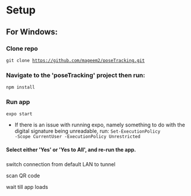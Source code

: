 # Setup

## For Windows:

### Clone repo
<code>git clone https://github.com/mageem2/poseTracking.git</code>

  
### Navigate to the 'poseTracking' project then run:
<code>npm install</code>

### Run app
<code>expo start</code>

- If there is an issue with running expo, namely something to do with the digital signature being unreadable, run:
<code>Set-ExecutionPolicy -Scope CurrentUser -ExecutionPolicy Unrestricted</code>

#### Select either 'Yes' or 'Yes to All', and re-run the app.

### 

switch connection from default LAN to tunnel

scan QR code

wait till app loads

